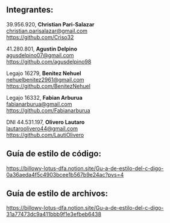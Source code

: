 ## **Integrantes:**

39.956.920, **Christian Pari-Salazar**  
[christian.parisalazar@gmail.com](mailto:christian.parisalazar@gmail.com)  
https://github.com/Criso32

 41.280.801, **Agustin Delpino**  
[agusdelpino07@gmail.com](mailto:agusdelpino07@gmail.com)  
https://github.com/agusdelpino98

Legajo 16279, **Benitez Nehuel**  
[nehuelbenitez2961@gmail.com](mailto:nehuelbenitez2961@gmail.com)  
https://github.com/BenitezNehuel

Legajo 16332, **Fabian Arburua**  
fabianarburua@gmail.com  
https://github.com/Fabianarburua  

DNI 44.531.197, **Olivero Lautaro**  
[lautaroolivero44@gmail.com](mailto:lautaroolivero44@gmail.com)  
https://github.com/LautiOlivero  


## **Guía de estilo de código:**

https://billowy-lotus-dfa.notion.site/Gu-a-de-estilo-del-c-digo-0a36aeda4f5c4903bcee1b567b9e24ac?pvs=4

## **Guía de estilo de archivos:**

https://billowy-lotus-dfa.notion.site/Gu-a-de-estilo-del-c-digo-31a77473dc9a411bbb9f1e3efbeb6438
